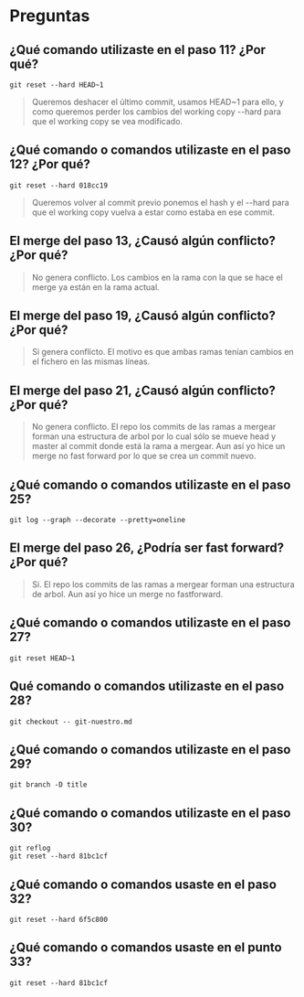 # Preguntas

## ¿Qué comando utilizaste en el paso 11? ¿Por qué?

```
git reset --hard HEAD~1
```

> Queremos deshacer el último commit, usamos HEAD~1 para ello, y como queremos perder los cambios del working copy --hard para que el working copy se vea modificado.

## ¿Qué comando o comandos utilizaste en el paso 12? ¿Por qué?
```
git reset --hard 018cc19
```
> Queremos volver al commit previo ponemos el hash y el --hard para que el working copy vuelva  a estar como estaba en ese commit.

## El merge del paso 13, ¿Causó algún conflicto? ¿Por qué?
>No genera conflicto. Los cambios en la rama con la que se hace el merge ya están en la rama actual.

## El merge del paso 19, ¿Causó algún conflicto? ¿Por qué?
>Si genera conflicto. El motivo es que ambas ramas tenían cambios en el fichero en las mismas líneas.

## El merge del paso 21, ¿Causó algún conflicto? ¿Por qué?
>No genera conflicto. El repo los commits de las ramas a mergear forman una estructura de arbol por lo cual sólo se mueve head y master al commit donde está la rama a mergear. Aun así yo hice un merge no fast forward por lo que se crea un commit nuevo.

## ¿Qué comando o comandos utilizaste en el paso 25?
```
git log --graph --decorate --pretty=oneline
```

## El merge del paso 26, ¿Podría ser fast forward? ¿Por qué?
>Si. El repo los commits de las ramas a mergear forman una estructura de arbol. Aun así yo hice un merge no fastforward.

## ¿Qué comando o comandos utilizaste en el paso 27?
```
git reset HEAD~1
```

## Qué comando o comandos utilizaste en el paso 28?
```
git checkout -- git-nuestro.md
```

## ¿Qué comando o comandos utilizaste en el paso 29?
```
git branch -D title
```

## ¿Qué comando o comandos utilizaste en el paso 30?
```
git reflog
git reset --hard 81bc1cf
```

## ¿Qué comando o comandos usaste en el paso 32?
```
git reset --hard 6f5c800
```

## ¿Qué comando o comandos usaste en el punto 33?
```
git reset --hard 81bc1cf
```
